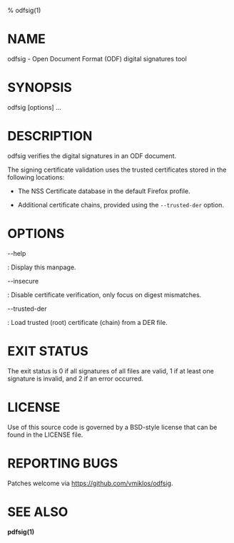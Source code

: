% odfsig(1)

# NAME

odfsig - Open Document Format (ODF) digital signatures tool

# SYNOPSIS

odfsig [options] <ODF-file>...

# DESCRIPTION

odfsig verifies the digital signatures in an ODF document.

The signing certificate validation uses the trusted certificates stored in the
following locations:

- The NSS Certificate database in the default Firefox profile.

- Additional certificate chains, provided using the `--trusted-der` option.

# OPTIONS

--help

: Display this manpage.

--insecure

: Disable certificate verification, only focus on digest mismatches.

--trusted-der <file>

: Load trusted (root) certificate (chain) from a DER file.

# EXIT STATUS

The exit status is 0 if all signatures of all files are valid, 1 if at least
one signature is invalid, and 2 if an error occurred.

# LICENSE

Use of this source code is governed by a BSD-style license that can be found in
the LICENSE file.

# REPORTING BUGS

Patches welcome via <https://github.com/vmiklos/odfsig>.

# SEE ALSO

**pdfsig(1)**
